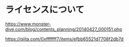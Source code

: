 # ライセンスについて

https://www.monster-dive.com/blog/contents_planning/20140427_000151.php

https://qiita.com/0xfffffff7/items/efbb65521d7708f2db7d
